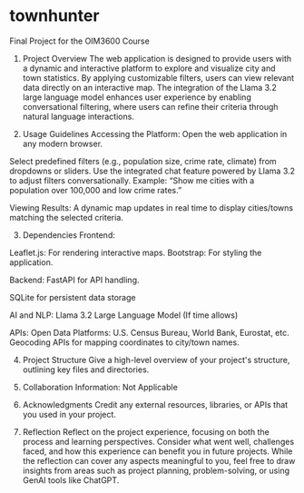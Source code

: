 # townhunter
Final Project for the OIM3600 Course


1. Project Overview
The web application is designed to provide users with a dynamic and interactive platform to explore and visualize city and town statistics. By applying customizable filters, users can view relevant data directly on an interactive map. The integration of the Llama 3.2 large language model enhances user experience by enabling conversational filtering, where users can refine their criteria through natural language interactions.

2. Usage Guidelines
Accessing the Platform:
Open the web application in any modern browser.

Select predefined filters (e.g., population size, crime rate, climate) from dropdowns or sliders.
Use the integrated chat feature powered by Llama 3.2 to adjust filters conversationally. Example: “Show me cities with a population over 100,000 and low crime rates.”

Viewing Results:
A dynamic map updates in real time to display cities/towns matching the selected criteria.

3. Dependencies
Frontend:

Leaflet.js: For rendering interactive maps.
Bootstrap: For styling the application.

Backend:
FastAPI for API handling.

SQLite for persistent data storage

AI and NLP:
Llama 3.2 Large Language Model (If time allows)

APIs:
Open Data Platforms: U.S. Census Bureau, World Bank, Eurostat, etc.
Geocoding APIs for mapping coordinates to city/town names.

4. Project Structure
Give a high-level overview of your project's structure, outlining key files and directories.

6. Collaboration Information: Not Applicable
   
7. Acknowledgments
Credit any external resources, libraries, or APIs that you used in your project.

9. Reflection
Reflect on the project experience, focusing on both the process and learning perspectives. Consider what went well, challenges faced, and how this experience can benefit you in future projects. While the reflection can cover any aspects meaningful to you, feel free to draw insights from areas such as project planning, problem-solving, or using GenAI tools like ChatGPT.
